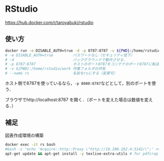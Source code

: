 # RStudio

https://hub.docker.com/r/taroyabuki/rstudio

## 使い方

```bash
docker run -e DISABLE_AUTH=true -d -p 8787:8787 -v ${PWD}:/home/rstudio/work --name rs taroyabuki/rstudio
# -e DISABLE_AUTH=true         パスワードなし（セキュリティ低下）
# -d                           バックグラウンドで動作させる．
# -p 8787:8787                 ホストのポート8787をコンテナのポート8787に転送する．
# -v ${PWD}:/home/rstudio/work 作業フォルダの共有
# --name rs                    名前をrsにする（変更可）
```

ホスト側で8787を使っているなら，`-p 8080:8787`などとして，別のポートを使う．

ブラウザでhttp://localhost:8787 を開く．（ポートを変えた場合は数値を変える．）

## 補足

図表作成環境の構築

```bash
docker exec -it rs bash
#bash -c "echo 'Acquire::http::Proxy \"http://10.100.192.4:3142/\";' >> /etc/apt/apt.conf.d/02proxy"
apt-get update && apt-get install -y texlive-extra-utils # for pdfcrop
```